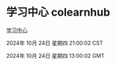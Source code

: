 # 学习中心 colearnhub
[学习中心](http://219.139.199.238:56308/colearnhub/)

2024年 10月 24日 星期四 21:00:02 CST

2024年 10月 24日 星期四 13:00:02 GMT
